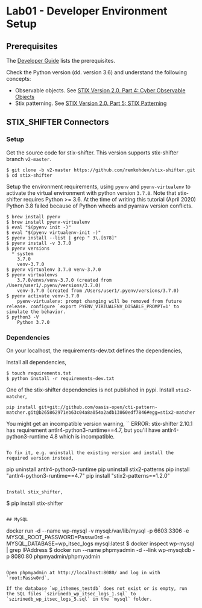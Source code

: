 # Lab01 - Developer Environment Setup

## Prerequisites

The [Developer Guide](https://github.com/opencybersecurityalliance/stix-shifter/blob/master/adapter-guide/develop-stix-adapter.md) lists the prerequisites. 

Check the Python version (dd. version 3.6) and understand the following concepts:
- Observable objects. See [STIX Version 2.0. Part 4: Cyber Observable Objects](http://docs.oasis-open.org/cti/stix/v2.0/stix-v2.0-part4-cyber-observable-objects.html)
- Stix patterning. See [STIX Version 2.0. Part 5: STIX Patterning](https://docs.oasis-open.org/cti/stix/v2.0/stix-v2.0-part5-stix-patterning.html)

## STIX_SHIFTER Connectors

### Setup

Get the source code for stix-shifter. This version supports stix-shifter branch `v2-master`.

```
$ git clone -b v2-master https://github.com/remkohdev/stix-shifter.git
$ cd stix-shifter
```

Setup the environment requirements, using `pyenv` and `pyenv-virtualenv` to activate the virtual environment with python version `3.7.0`. Note that stix-shifter requires Python >= 3.6. At the time of writing this tutorial (April 2020) Python 3.8 failed because of Python wheels and pyarraw version conflicts.

```
$ brew install pyenv
$ brew install pyenv-virtualenv
$ eval "$(pyenv init -)"
$ eval "$(pyenv virtualenv-init -)"
$ pyenv install --list | grep " 3\.[678]"
$ pyenv install -v 3.7.0
$ pyenv versions
  * system
    3.7.0
    venv-3.7.0
$ pyenv virtualenv 3.7.0 venv-3.7.0
$ pyenv virtualenvs
    3.7.0/envs/venv-3.7.0 (created from /Users/user1/.pyenv/versions/3.7.0)
    venv-3.7.0 (created from /Users/user1/.pyenv/versions/3.7.0)
$ pyenv activate venv-3.7.0
    pyenv-virtualenv: prompt changing will be removed from future release. configure `export PYENV_VIRTUALENV_DISABLE_PROMPT=1' to simulate the behavior.
$ python3 -V
    Python 3.7.0
```

### Dependencies 

On your localhost, the requirements-dev.txt defines the dependencies,

Install all dependencies,
```
$ touch requirements.txt
$ python install -r requirements-dev.txt
```

One of the stix-shifter dependencies is not published in pypi. Install `stix2-matcher`,

```
pip install git+git://github.com/oasis-open/cti-pattern-matcher.git@b265862971eb63c04a8a054a2adb13860edf7846#egg=stix2-matcher
```

You might get an incompatible version warning,
``
ERROR: stix-shifter 2.10.1 has requirement antlr4-python3-runtime==4.7, but you'll have antlr4-python3-runtime 4.8 which is incompatible.
```

To fix it, e.g. uninstall the existing version and install the required version instead,
```
pip uninstall antlr4-python3-runtime
pip uninstall stix2-patterns
pip install "antlr4-python3-runtime==4.7"
pip install "stix2-patterns==1.2.0"
```

Install stix_shifter,
```
$ pip install stix-shifter
```

## MySQL

```
docker run -d --name wp-mysql -v mysql:/var/lib/mysql -p 6603:3306 -e MYSQL_ROOT_PASSWORD=Passw0rd -e MYSQL_DATABASE=wp_itsec_logs mysql:latest
$ docker inspect wp-mysql | grep IPAddress
$ docker run --name phpmyadmin -d --link wp-mysql:db -p 8080:80 phpmyadmin/phpmyadmin
```

Open phpmyadmin at http://localhost:8080/ and log in with `root:Passw0rd`,

If the database `wp_ithemes_testdb` does not exist or is empty, run the SQL files `szirinedb_wp_itsec_logs_1.sql` to `szirinedb_wp_itsec_logs_5.sql` in the `mysql` folder.